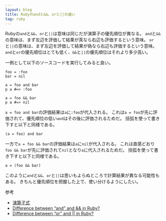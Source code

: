 ```yaml
---
layout: blog
title: Rubyのandと&&、orと||の違い
tag: ruby
---
```




Rubyの`and`と`&&`、`or`と`||`は意味は同じだが演算子の優先順位が異なる。
`and`と`&&`の意味は、まず左辺を評価して結果が真なら右辺も評価するという意味。
`or`と`||`の意味は、まず左辺を評価して結果が偽なら右辺も評価するという意味。
`and`と`or`の優先順位はとても低く、`&&`と`||`の優先順位はそれより多少高い。

一例として以下のソースコードを実行してみると良い。

~~~~
foo = :foo
bar = nil

a = foo and bar
p a #=> :foo

a = foo && bar
p a #=> nil
~~~~

`a = foo and bar`の評価結果は`a`に`:foo`が代入される。
これは`a = foo`が先に評価されて、優先順位の低い`and`はその後に評価されるためだ。
括弧を使って書き下すと以下と同様である。

~~~~
(a = foo) and bar
~~~~

一方で`a = foo && bar`の評価結果は`a`に`nil`が代入される。
これは直感どおり`foo && bar`が先に評価されて`nil`となり`a`に代入されるためだ。
括弧を使って書き下すと以下と同様である。

~~~~
a = (foo && bar)
~~~~

このように`and`と`&&`、`or`と`||`は思いもよらぬところで計算結果が異なる可能性もある。
きちんと優先順位を把握した上で、使い分けるようにしたい。

参考

- [演算子式](http://docs.ruby-lang.org/ja/1.9.3/doc/spec=2foperator.html)
- [Difference between “and” and && in Ruby?](http://stackoverflow.com/questions/1426826/difference-between-and-and-in-ruby)
- [Difference between “or” and \|\| in Ruby?](http://stackoverflow.com/questions/2083112/difference-between-or-and-in-ruby)
